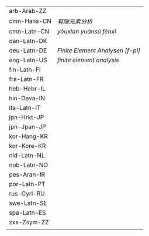 | | |
|-|-|
| arb-Arab-ZZ |  |
| cmn-Hans-CN | _有限元素分析_ |
| cmn-Latn-CN | _yǒuxiàn yuánsù fēnxī_ |
| dan-Latn-DK |  |
| deu-Latn-DE | _Finite Element Analysen [f-pl]_ |
| eng-Latn-US | _finite element analysis_ |
| fin-Latn-FI |  |
| fra-Latn-FR |  |
| heb-Hebr-IL |  |
| hin-Deva-IN |  |
| ita-Latn-IT |  |
| jpn-Hrkt-JP |  |
| jpn-Jpan-JP |  |
| kor-Hang-KR |  |
| kor-Kore-KR |  |
| nld-Latn-NL |  |
| nob-Latn-NO |  |
| pes-Aran-IR |  |
| por-Latn-PT |  |
| rus-Cyrl-RU |  |
| swe-Latn-SE |  |
| spa-Latn-ES |  |
| zxx-Zsym-ZZ |  |
|  |  |
